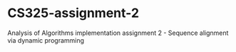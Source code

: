 # CS325-assignment-2
Analysis of Algorithms implementation assignment 2 - Sequence alignment via dynamic programming 

